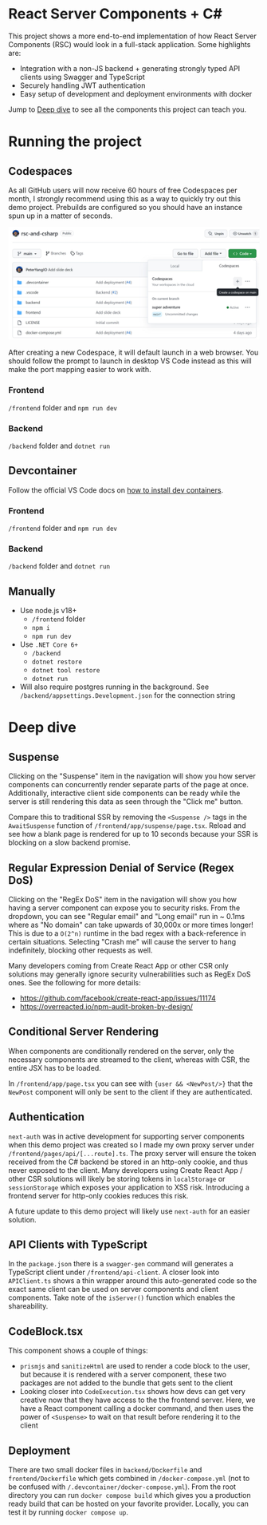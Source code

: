 # React Server Components + C#
This project shows a more end-to-end implementation of how React Server Components (RSC) would look in a full-stack application. Some highlights are:
- Integration with a non-JS backend + generating strongly typed API clients using Swagger and TypeScript
- Securely handling JWT authentication
- Easy setup of development and deployment environments with docker

Jump to [Deep dive](#deep-dive) to see all the components this project can teach you.

# Running the project
## Codespaces
As all GitHub users will now receive 60 hours of free Codespaces per month, I strongly recommend using this as a way to quickly try out this demo project. Prebuilds are configured so you should have an instance spun up in a matter of seconds.

![creating a new codespace](readme-resources/codespaces.jpg)

After creating a new Codespace, it will default launch in a web browser. You should follow the prompt to launch in desktop VS Code instead as this will make the port mapping easier to work with.

### Frontend
`/frontend` folder and `npm run dev`
### Backend
`/backend` folder and `dotnet run`

## Devcontainer
Follow the official VS Code docs on [how to install dev containers](https://code.visualstudio.com/docs/devcontainers/containers#_installation).

### Frontend
`/frontend` folder and `npm run dev`
### Backend
`/backend` folder and `dotnet run`

## Manually
- Use node.js v18+
  - `/frontend` folder
  - `npm i`
  - `npm run dev`
- Use `.NET Core 6+`
  - `/backend`
  - `dotnet restore`
  - `dotnet tool restore`
  - `dotnet run`
- Will also require postgres running in the background. See `/backend/appsettings.Development.json` for the connection string


# Deep dive
## Suspense
Clicking on the "Suspense" item in the navigation will show you how server components can concurrently render separate parts of the page at once. Additionally, interactive client side components can be ready while the server is still rendering this data as seen through the "Click me" button.

Compare this to traditional SSR by removing the `<Suspense />` tags in the `AwaitSuspense` function of `/frontend/app/suspense/page.tsx`. Reload and see how a blank page is rendered for up to 10 seconds because your SSR is blocking on a slow backend promise.

## Regular Expression Denial of Service (Regex DoS)
Clicking on the "RegEx DoS" item in the navigation will show you how having a server component can expose you to security risks. From the dropdown, you can see "Regular email" and "Long email" run in ~ 0.1ms where as "No domain" can take upwards of 30,000x or more times longer! This is due to a `O(2^n)` runtime in the bad regex with a back-reference in certain situations. Selecting "Crash me" will cause the server to hang indefinitely, blocking other requests as well.

Many developers coming from Create React App or other CSR only solutions may generally ignore security vulnerabilities such as RegEx DoS ones. See the following for more details:
- https://github.com/facebook/create-react-app/issues/11174
- https://overreacted.io/npm-audit-broken-by-design/

## Conditional Server Rendering
When components are conditionally rendered on the server, only the necessary components are streamed to the client, whereas with CSR, the entire JSX has to be loaded.

In `/frontend/app/page.tsx` you can see with `{user && <NewPost/>}` that the `NewPost` component will only be sent to the client if they are authenticated.

## Authentication
`next-auth` was in active development for supporting server components when this demo project was created so I made my own proxy server under `/frontend/pages/api/[...route].ts`. The proxy server will ensure the token received from the C# backend be stored in an http-only cookie, and thus never exposed to the client. Many developers using Create React App / other CSR solutions will likely be storing tokens in `localStorage` or `sessionStorage` which exposes your application to XSS risk. Introducing a frontend server for http-only cookies reduces this risk.

A future update to this demo project will likely use `next-auth` for an easier solution.

## API Clients with TypeScript
In the `package.json` there is a `swagger-gen` command will generates a TypeScript client under `/frontend/api-client`. A closer look into `APIClient.ts` shows a thin wrapper around this auto-generated code so the exact same client can be used on server components and client components. Take note of the `isServer()` function which enables the shareability.

## CodeBlock.tsx
This component shows a couple of things:
- `prismjs` and `sanitizeHtml` are used to render a code block to the user, but because it is rendered with a server component, these two packages are not added to the bundle that gets sent to the client
- Looking closer into `CodeExecution.tsx` shows how devs can get very creative now that they have access to the the frontend server. Here, we have a React component calling a docker command, and then uses the power of `<Suspense>` to wait on that result before rendering it to the client

## Deployment
There are two small docker files in `backend/Dockerfile` and `frontend/Dockerfile` which gets combined in `/docker-compose.yml` (not to be confused with `/.devcontainer/docker-compose.yml`). From the root directory you can run `docker compose build` which gives you a production ready build that can be hosted on your favorite provider. Locally, you can test it by running `docker compose up`.